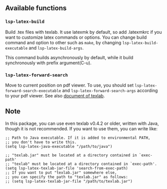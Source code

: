 ## Available functions
### `lsp-latex-build`
Build .tex files with texlab.
It use latexmk by default, so add .latexmkrc if you want to customize
latex commands or options. You can change build command and option to other
such as `make`, by changing `lsp-latex-build-executable` and
`lsp-latex-build-args`.

This command builds asynchronously by default, while it build synchronously
with prefix argument(C-u).

### `lsp-latex-forward-search`
Move to current position on pdf viewer.
To use, you should set `lsp-latex-forward-search-executable` and
`lsp-latex-forward-search-args` according to your pdf viewer.
See also [document of texlab](https://texlab.netlify.app/docs/installation/previewing).

## Note
In this package, you can use even texlab v0.4.2 or older, written with Java,
though it is not recommended. If you want to use them, you can write like:

``` emacs-lisp
;; Path to Java executable. If it is added to environmental PATH,
;; you don't have to write this.
(setq lsp-latex-java-executable "/path/to/java")

;; "texlab.jar" must be located at a directory contained in `exec-path'
;; "texlab" must be located at a directory contained in `exec-path'.
(setq lsp-latex-texlab-jar-file 'search-from-exec-path)
;; If you want to put "texlab.jar" somewhere else,
;; you can specify the path to "texlab.jar" as follows:
;; (setq lsp-latex-texlab-jar-file "/path/to/texlab.jar")
```

